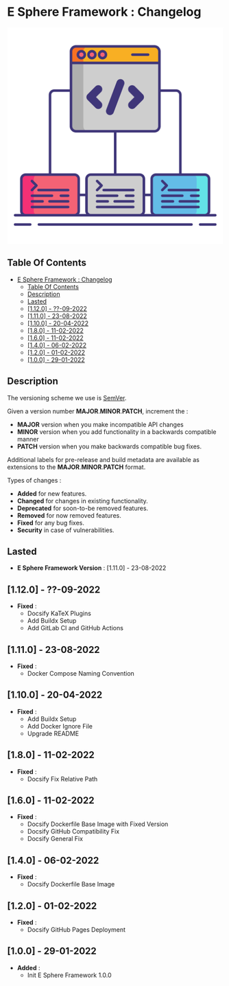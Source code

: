 # E Sphere Framework : Changelog

![Icon](./icon.png)

## Table Of Contents

- [E Sphere Framework : Changelog](#e-sphere-framework--changelog)
  - [Table Of Contents](#table-of-contents)
  - [Description](#description)
  - [Lasted](#lasted)
  - [[1.12.0] - ??-09-2022](#1120----09-2022)
  - [[1.11.0] - 23-08-2022](#1110---23-08-2022)
  - [[1.10.0] - 20-04-2022](#1100---20-04-2022)
  - [[1.8.0] - 11-02-2022](#180---11-02-2022)
  - [[1.6.0] - 11-02-2022](#160---11-02-2022)
  - [[1.4.0] - 06-02-2022](#140---06-02-2022)
  - [[1.2.0] - 01-02-2022](#120---01-02-2022)
  - [[1.0.0] - 29-01-2022](#100---29-01-2022)

## Description

The versioning scheme we use is [SemVer](http://semver.org/).

Given a version number **MAJOR**.**MINOR**.**PATCH**, increment the :

- **MAJOR** version when you make incompatible API changes
- **MINOR** version when you add functionality in a backwards compatible manner
- **PATCH** version when you make backwards compatible bug fixes.

Additional labels for pre-release and build metadata are available as extensions to the **MAJOR**.**MINOR**.**PATCH** format.

Types of changes :

- **Added** for new features.
- **Changed** for changes in existing functionality.
- **Deprecated** for soon-to-be removed features.
- **Removed** for now removed features.
- **Fixed** for any bug fixes.
- **Security** in case of vulnerabilities.

## Lasted

- **E Sphere Framework Version** : [1.11.0] - 23-08-2022

## [1.12.0] - ??-09-2022

- **Fixed** :
  - Docsify KaTeX Plugins
  - Add Buildx Setup
  - Add GitLab CI and GitHub Actions

## [1.11.0] - 23-08-2022

- **Fixed** :
  - Docker Compose Naming Convention

## [1.10.0] - 20-04-2022

- **Fixed** :
  - Add Buildx Setup
  - Add Docker Ignore File
  - Upgrade README

## [1.8.0] - 11-02-2022

- **Fixed** :
  - Docsify Fix Relative Path

## [1.6.0] - 11-02-2022

- **Fixed** :
  - Docsify Dockerfile Base Image with Fixed Version
  - Docsify GitHub Compatibility Fix
  - Docsify General Fix

## [1.4.0] - 06-02-2022

- **Fixed** :
  - Docsify Dockerfile Base Image

## [1.2.0] - 01-02-2022

- **Fixed** :
  - Docsify GitHub Pages Deployment

## [1.0.0] - 29-01-2022

- **Added** :
  - Init E Sphere Framework 1.0.0

